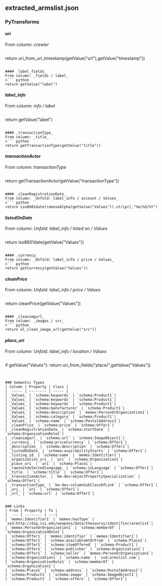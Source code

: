 ## extracted_armslist.json

### PyTransforms
#### _uri_
From column: _crawler_
>``` python
return uri_from_url_timestamp(getValue("url"),getValue("timestamp"))
```

#### _label_fields_
From column: _fields / label_
>``` python
return getValue("label")
```

#### _label_info_
From column: _info / label_
>``` python
return getValue("label")
```

#### _transactionType_
From column: _title_
>``` python
return getTransactionType(getValue("title"))
```

#### _transactionActor_
From column: _transactionType_
>``` python
return getTransactionActor(getValue("transactionType"))
```

#### _cleanRegistrationDate_
From column: _Unfold: label_info / account / Values_
>``` python
return iso8601date(removeAlpha(getValue("Values")).strip(),"%m/%d/%Y")
```

#### _listedOnDate_
From column: _Unfold: label_info / listed on / Values_
>``` python
return iso8601date(getValue("Values"))
```

#### _currency_
From column: _Unfold: label_info / price / Values_
>``` python
return getCurrency(getValue("Values"))
```

#### _cleanPrice_
From column: _Unfold: label_info / price / Values_
>``` python
return cleanPrice(getValue("Values"))
```

#### _cleanimgurl_
From column: _images / src_
>``` python
return al_clean_image_url(getValue("src"))
```

#### _place_uri_
From column: _Unfold: label_info / location / Values_
>``` python
if getValue("Values"):
    return uri_from_fields("place/",getValue("Values"))
```


### Semantic Types
| Column | Property | Class |
|  ----- | -------- | ----- |
| _Values_ | `schema:keywords` | `schema:Product1`|
| _Values_ | `schema:keywords` | `schema:Product1`|
| _Values_ | `schema:keywords` | `schema:Product1`|
| _Values_ | `schema:manufacturer` | `schema:Product1`|
| _Values_ | `schema:description` | `memex:PersonOrOrganization1`|
| _Values_ | `schema:category` | `schema:Product1`|
| _Values_ | `schema:name` | `schema:PostalAddress1`|
| _cleanPrice_ | `schema:price` | `schema:Offer1`|
| _cleanRegistrationDate_ | `schema:startDate` | `schema:OrganizationRole1`|
| _cleanimgurl_ | `schema:url` | `schema:ImageObject1`|
| _currency_ | `schema:priceCurrency` | `schema:Offer1`|
| _description_ | `schema:description` | `schema:Offer1`|
| _listedOnDate_ | `schema:availabilityStarts` | `schema:Offer1`|
| _listing_id_ | `schema:name` | `memex:Identifier1`|
| _organization_uri_ | `uri` | `schema:Organization1`|
| _place_uri_ | `uri` | `schema:Place1`|
| _rawtextdetectedlanguage_ | `schema:inLanguage` | `schema:Offer1`|
| _title_ | `schema:title` | `schema:Offer1`|
| _transactionActor_ | `km-dev:objectPropertySpecialization` | `schema:Offer1`|
| _transactionType_ | `km-dev:columnSubClassOfLink` | `schema:Offer1`|
| _uri_ | `uri` | `schema:Offer1`|
| _url_ | `schema:url` | `schema:Offer1`|


### Links
| From | Property | To |
|  --- | -------- | ---|
| `memex:Identifier1` | `memex:hasType` | `xsd:http://dig.isi.edu/weapons/data/thesaurus/identifier/armslist`|
| `memex:PersonOrOrganization1` | `schema:memberOf` | `schema:OrganizationRole1`|
| `schema:Offer1` | `memex:identifier` | `memex:Identifier1`|
| `schema:Offer1` | `schema:availableAtOrFrom` | `schema:Place1`|
| `schema:Offer1` | `schema:itemOffered` | `schema:Product1`|
| `schema:Offer1` | `schema:publisher` | `schema:Organization1`|
| `schema:Offer1` | `schema:seller` | `memex:PersonOrOrganization1`|
| `schema:Organization1` | `schema:name` | `xsd:armslist.com`|
| `schema:OrganizationRole1` | `schema:memberOf` | `schema:Organization1`|
| `schema:Place1` | `schema:address` | `schema:PostalAddress1`|
| `schema:Product1` | `schema:image` | `schema:ImageObject1`|
| `schema:Product1` | `schema:offers` | `schema:Offer1`|
